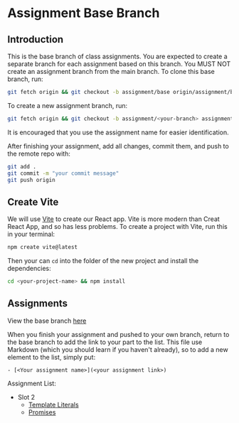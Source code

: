 # Assignment Base Branch

## Introduction

This is the base branch of class assignments. You are expected to create a
separate branch for each assignment based on this branch. You MUST NOT create an
assignment branch from the main branch. To clone this base branch, run:

```sh
git fetch origin && git checkout -b assignment/base origin/assignment/base
```

To create a new assignment branch, run:

```sh
git fetch origin && git checkout -b assignment/<your-branch> assignment/base
```

It is encouraged that you use the assignment name for easier identification.

After finishing your assignment, add all changes, commit them,
and push to the remote repo with:

```sh
git add .
git commit -m "your commit message"
git push origin
```

## Create Vite

We will use [Vite](https://vite.dev/guide/) to create our React app.
Vite is more modern than Creat React App, and so has less problems.
To create a project with Vite, run this in your terminal:

```sh
npm create vite@latest
```

Then your can `cd` into the folder of the new project and install
the dependencies:

```sh
cd <your-project-name> && npm install
```

## Assignments

View the base branch [here](https://github.com/nananguyen15/FA25_FER202_GROUP_5/tree/assignment)

When you finish your assignment and pushed to your own branch, return to the
base branch to add the link to your part to the list. This file use Markdown
(which you should learn if you haven't already), so to add a new element to
the list, simply put:

```
- [<Your assignment name>](<your assignment link>)
```

Assignment List:
- Slot 2
  - [Template Literals](https://github.com/nananguyen15/FA25_FER202_GROUP_5/tree/assignment/template-literails)
  - [Promises](https://github.com/nananguyen15/FA25_FER202_GROUP_5/tree/assignment/promises)
